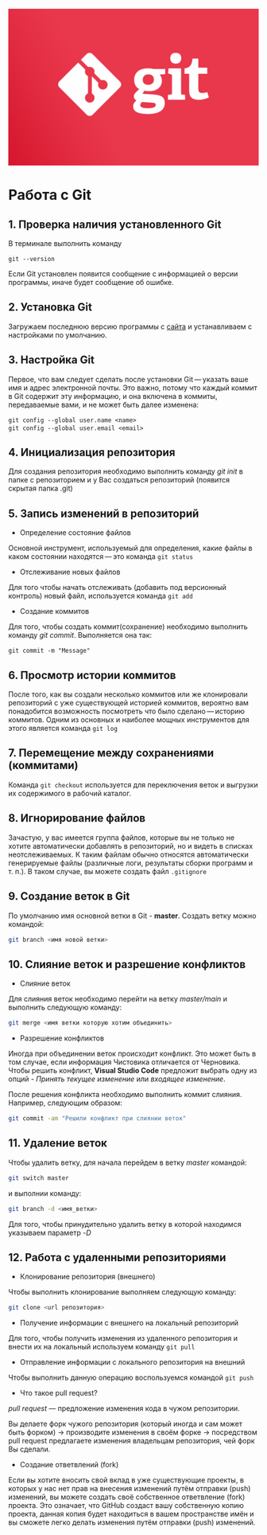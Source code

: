 ![Logo](logo.png)
# Работа с Git

## 1. Проверка наличия установленного Git
В терминале выполнить команду
```
git --version
```
Если Git установлен появится сообщение с информацией о версии программы, иначе будет сообщение об ошибке.

## 2. Установка Git
Загружаем последнюю версию программы с [сайта](https://git-scm.com/downloads) и устанавливаем с настройками по умолчанию.

## 3. Настройка Git
Первое, что вам следует сделать после установки Git — указать ваше имя и адрес электронной почты. Это важно, потому что каждый коммит в Git содержит эту информацию, и она включена в коммиты, передаваемые вами, и не может быть далее изменена:
```
git config --global user.name <name>
git config --global user.email <email>
```

## 4. Инициализация репозитория
Для создания репозитория необходимо выполнить команду *git init* в папке с репозиторием и у Вас создаться репозиторий (появится скрытая папка .git)

## 5. Запись изменений в репозиторий

* Определение состояние файлов

Основной инструмент, используемый для определения, какие файлы в каком состоянии находятся — это команда `git status`

* Отслеживание новых файлов

Для того чтобы начать отслеживать (добавить под версионный контроль) новый файл, используется команда `git add`

* Создание коммитов

Для того, чтобы создать коммит(сохранение) необходимо выполнить команду *git commit*. Выполняется она так:
```
git commit -m "Message"
```

## 6. Просмотр истории коммитов
После того, как вы создали несколько коммитов или же клонировали репозиторий с уже существующей историей коммитов, вероятно вам понадобится возможность посмотреть что было сделано — историю коммитов. Одним из основных и наиболее мощных инструментов для этого является команда `git log`

## 7. Перемещение между сохранениями (коммитами)
Команда `git checkout` используется для переключения веток и выгрузки их содержимого в рабочий каталог.

## 8. Игнорирование файлов
Зачастую, у вас имеется группа файлов, которые вы не только не хотите автоматически добавлять в репозиторий, но и видеть в списках неотслеживаемых. К таким файлам обычно относятся автоматически генерируемые файлы (различные логи, результаты сборки программ и т. п.). В таком случае, вы можете создать файл `.gitignore`

## 9. Создание веток в Git
По умолчанию имя основной ветки в Git - **master**.
Создать ветку можно командой:
```bash
git branch <имя новой ветки>
```

## 10. Слияние веток и разрешение конфликтов

* Слияние веток

Для слияния веток необходимо перейти на ветку *master/main* и выполнить следующую команду:
```bash
git merge <имя ветки которую хотим объединить>
```

* Разрешение конфликтов

Иногда при объединении веток происходит конфликт. Это может быть в том случае, если информация Чистовика отличается от Черновика. Чтобы решить конфликт, **Visual Studio Code** предложит выбрать одну из опций - *Принять текущее изменение* или *входящее изменение*.

После решения конфликта необходимо выполнить коммит слияния. Например, следующим образом:
```bash
git commit -am "Решили конфликт при слиянии веток"
```

## 11. Удаление веток

Чтобы удалить ветку, для начала перейдем в ветку *master* командой:
```bash
git switch master
```
и выполнии команду:
```bash
git branch -d <имя_ветки>
```

Для того, чтобы принудительно удалить ветку в которой находимся указываем параметр *-D*

## 12. Работа с удаленными репозиториями

* Клонирование репозитория (внешнего)

Чтобы выполнить клонирование выполняем следующую команду:
```bash
git clone <url репозитория>
``` 

* Получение информации с внешнего на локальный репозиторий

Для того, чтобы получить изменения из удаленного репозитория и внести их на локальный используем команду `git pull`

* Отправление информации с локального репозитория на внешний

Чтобы выполнить данную операцию воспользуемся командой `git push`

* Что такое pull request?

*pull request* — предложение изменения кода в чужом репозитории.

Вы делаете форк чужого репозитория (который иногда и сам может быть форком) → производите изменения в своём форке → посредством pull request предлагаете изменения владельцам репозитория, чей форк Вы сделали.

* Создание ответвлений (fork)

Если вы хотите вносить свой вклад в уже существующие проекты, в которых у нас нет прав на внесения изменений путём отправки (push) изменений, вы можете создать своё собственное ответвление (fork) проекта. Это означает, что GitHub создаст вашу собственную копию проекта, данная копия будет находиться в вашем пространстве имён и вы сможете легко делать изменения путём отправки (push) изменений.
